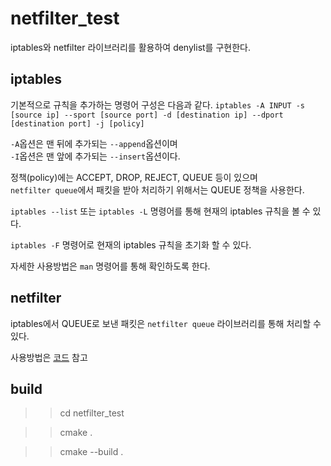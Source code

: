 # netfilter_test

iptables와 netfilter 라이브러리를 활용하여 denylist를 구현한다.

## iptables

기본적으로 규칙을 추가하는 명령어 구성은 다음과 같다.
`iptables -A INPUT -s [source ip] --sport [source port] -d [destination ip] --dport [destination port] -j [policy] `

`-A`옵션은 맨 뒤에 추가되는 `--append`옵션이며  
`-I`옵션은 맨 앞에 추가되는 `--insert`옵션이다.

정책(policy)에는 ACCEPT, DROP, REJECT, QUEUE 등이 있으며  
`netfilter queue`에서 패킷을 받아 처리하기 위해서는 QUEUE 정책을 사용한다.

`iptables --list` 또는 `iptables -L` 명령어를 통해 현재의 iptables 규칙을 볼 수 있다.

`iptables -F` 명령어로 현재의 iptables 규칙을 초기화 할 수 있다.

자세한 사용방법은 `man` 명령어를 통해 확인하도록 한다.

## netfilter

iptables에서 QUEUE로 보낸 패킷은 `netfilter queue` 라이브러리를 통해 처리할 수 있다.

사용방법은 [코드](./src/main.cpp) 참고

## build

>> cd netfilter_test

>> cmake .

>> cmake --build .
